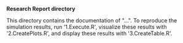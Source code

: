 **Research Report directory**

This directory contains the documentation of "...". 
To reproduce the simulation results, run '1.Execute.R', visualize these results with '2.CreatePlots.R', and display these results with '3.CreateTable.R'.
